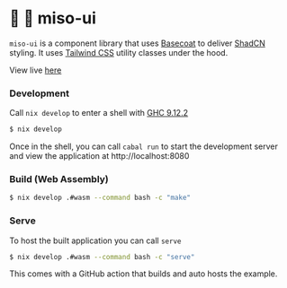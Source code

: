 :ramen: 🎨 miso-ui
====================

`miso-ui` is a component library that uses [Basecoat](https://basecoatui.com/) to deliver [ShadCN](https://ui.shadcn.com) styling. It uses [Tailwind CSS](https://tailwindcss.com/) utility classes under the hood.

View live [here](https://miso-ui.haskell-miso.org)

### Development

Call `nix develop` to enter a shell with [GHC 9.12.2](https://haskell.org/ghc)

```bash
$ nix develop
```

Once in the shell, you can call `cabal run` to start the development server and view the application at http://localhost:8080

### Build (Web Assembly)

```bash
$ nix develop .#wasm --command bash -c "make"
```

### Serve

To host the built application you can call `serve`

```bash
$ nix develop .#wasm --command bash -c "serve"
```

This comes with a GitHub action that builds and auto hosts the example.
